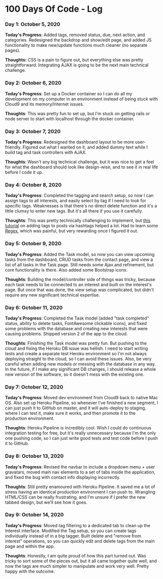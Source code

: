 # 100 Days Of Code - Log

### Day 1: October 5, 2020

**Today's Progress**: Added tags, removed status, due, next action, and categories. Redesigned the backdrop and show/edit page, and added JS functionality to make new/update functions much cleaner (no separate pages).

**Thoughts:** CSS is a pain to figure out, but everything else was pretty straightforward. Integrating AJAX is going to be the next main technical challenge.


### Day 2: October 6, 2020

**Today's Progress**: Set up a Docker container so I can do all my development on my computer in an environment instead of being stuck with Cloud9 and its memory/Internet issues.

**Thoughts**: This was pretty fun to set up, but I'm stuck on getting rails or node server to start with localhost through the docker container.

### Day 3: October 7, 2020

**Today's Progress**: Redesigned the dashboard layout to be more user-friendly. Figured out what I wanted on it, and added dummy text while I build tag and task controllers with AJAX.

**Thoughts**: Wasn't any big technical challenge, but it was nice to get a feel for what the dashboard should look like design-wise, and to see it in real life before I code it up.

### Day 4: October 8, 2020

**Today's Progress**: Completed the tagging and search setup, so now I can assign tags to all interests, and easily select by tag if I need to look for specific tags. Weaknesses is that there's no direct delete function and it's a little clumsy to enter new tags. But it's all there if you use it carefully.

**Thoughts**: This was pretty technically challenging to implement, but [this tutorial](https://www.youtube.com/watch?v=oPpigFAlLmE) on adding tags to posts via hashtags helped a lot. Had to learn some [Regex](https://regexr.com/), which was painful, but very rewarding once I figured it out. 

### Day 5: October 9, 2020

**Today's Progress**: Added the Task model, so now you can view upcoming tasks from the dashboard, CRUD tasks from the contact page, and view a list of all tasks in the Task page. Still needs some Ajax and refinement, but core functionality is there. Also added some Bootstrap icons.

**Thoughts**: Building the model/controller side of things was tricky, because each task needs to be connected to an interest and built on the interest's page. But once that was done, the view setup was complicated, but didn't require any new significant technical expertise.


### Day 6: October 11, 2020

**Today's Progress**: Completed the Task model (added "task completed" status, ability to delete tasks, FontAwesome clickable icons), and fixed some problems with the database and creating new interests that were causing problems. Shipped version 2 of the app to the cloud.

**Thoughts**: Finishing the Task model was pretty fun. But pushing to the cloud and fixing the Heroku DB issue was hellish. I need to start writing tests and create a separate test Heroku environment so I'm not always deploying straight to the cloud, so I can avoid these issues. Also, be very careful when adding new models or messing with the database in any way. In the future, if I make any significant DB changes, I should release a whole new version of the software, so it doesn't mess with the existing one.

### Day 7: October 12, 2020

**Today's Progress**: Moved dev environment from Cloud9 back to native Mac OS. Also set up Heroku Pipeline, so whenever I've finished a new segment, I can just push it to GitHub on master, and it will auto-deploy to staging, where I can test it, make sure it works, and then promote it to the production environment.

**Thoughts**: Heroku Pipeline is incredibly cool. Wish I could do continuous integration testing for free, but it's really unnecessary because I'm the only one pushing code, so I can just write good tests and test code before I push it to GitHub.

### Day 8: October 13, 2020

**Today's Progress**: Revised the navbar to include a dropdown menu + user gravatars, moved main nav elements to a set of tabs inside the application, and fixed the bug with contact info displaying incorrectly.

**Thoughts**: Still pretty enamoured with Heroku Pipeline. It saved me a lot of stress having an identical production environment I can push to. Wrangling HTML/CSS can be really frustrating, and I'm unsure if I prefer the new tabbed design, but we'll see how it goes.

### Day 9: October 14, 2020

**Today's Progress**: Moved tag filtering to a dedicated tab to clean up the Interest interface. Modified the Tag setup, so you can create tags individually instead of in a big tagger. Built delete and "remove from interest" operations, so you can quickly edit and delete tags from the main page and within the app.

**Thoughts**: Honestly, I am quite proud of how this part turned out. Was tricky to sort some of the pieces out, but it all came together quite well, and now the tags are much simpler to manipulate and work very well. Pretty happy with the outcome.
